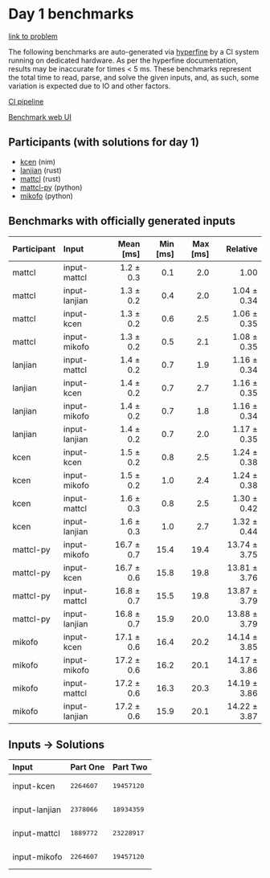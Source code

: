 # Day 1 benchmarks

[link to problem](https://adventofcode.com/2024/day/1)

The following benchmarks are auto-generated via
[hyperfine](https://github.com/sharkdp/hyperfine) by a CI system running on
dedicated hardware. As per the hyperfine documentation, results may be
inaccurate for times < 5 ms. These benchmarks represent the total time to read,
parse, and solve the given inputs, and, as such, some variation is expected due
to IO and other factors.

[CI pipeline](http://ci.papercode.net:8080/teams/main/pipelines/aoc2024)

[Benchmark web UI](https://aoc.ancalagon.black)


## Participants (with solutions for day 1)

- [kcen](https://github.com/kcen/aoc2024) (nim)
- [lanjian](https://github.com/lanjian/aoc-2024) (rust)
- [mattcl](https://github.com/mattcl/aoc2024) (rust)
- [mattcl-py](https://github.com/mattcl/aoc2024-py) (python)
- [mikofo](https://github.com/mikofo/aoc2024) (python)


## Benchmarks with officially generated inputs

| Participant | Input | Mean [ms] | Min [ms] | Max [ms] | Relative |
|:---|:---|---:|---:|---:|---:|
| mattcl | input-mattcl | 1.2 ± 0.3 | 0.1 | 2.0 | 1.00 |
| mattcl | input-lanjian | 1.3 ± 0.2 | 0.4 | 2.0 | 1.04 ± 0.34 |
| mattcl | input-kcen | 1.3 ± 0.2 | 0.6 | 2.5 | 1.06 ± 0.35 |
| mattcl | input-mikofo | 1.3 ± 0.2 | 0.5 | 2.1 | 1.08 ± 0.35 |
| lanjian | input-mattcl | 1.4 ± 0.2 | 0.7 | 1.9 | 1.16 ± 0.34 |
| lanjian | input-kcen | 1.4 ± 0.2 | 0.7 | 2.7 | 1.16 ± 0.35 |
| lanjian | input-mikofo | 1.4 ± 0.2 | 0.7 | 1.8 | 1.16 ± 0.34 |
| lanjian | input-lanjian | 1.4 ± 0.2 | 0.7 | 2.0 | 1.17 ± 0.35 |
| kcen | input-kcen | 1.5 ± 0.2 | 0.8 | 2.5 | 1.24 ± 0.38 |
| kcen | input-mikofo | 1.5 ± 0.2 | 1.0 | 2.4 | 1.24 ± 0.38 |
| kcen | input-mattcl | 1.6 ± 0.3 | 0.8 | 2.5 | 1.30 ± 0.42 |
| kcen | input-lanjian | 1.6 ± 0.3 | 1.0 | 2.7 | 1.32 ± 0.44 |
| mattcl-py | input-mikofo | 16.7 ± 0.7 | 15.4 | 19.4 | 13.74 ± 3.75 |
| mattcl-py | input-kcen | 16.7 ± 0.6 | 15.8 | 19.8 | 13.81 ± 3.76 |
| mattcl-py | input-mattcl | 16.8 ± 0.7 | 15.5 | 19.8 | 13.87 ± 3.79 |
| mattcl-py | input-lanjian | 16.8 ± 0.7 | 15.9 | 20.0 | 13.88 ± 3.79 |
| mikofo | input-kcen | 17.1 ± 0.6 | 16.4 | 20.2 | 14.14 ± 3.85 |
| mikofo | input-mikofo | 17.2 ± 0.6 | 16.2 | 20.1 | 14.17 ± 3.86 |
| mikofo | input-mattcl | 17.2 ± 0.6 | 16.3 | 20.3 | 14.19 ± 3.86 |
| mikofo | input-lanjian | 17.2 ± 0.6 | 15.9 | 20.1 | 14.22 ± 3.87 |


## Inputs -> Solutions

| Input | Part One | Part Two |
|:---|:---|:---|
|input-kcen|<pre>2264607</pre>|<pre>19457120</pre>|
|input-lanjian|<pre>2378066</pre>|<pre>18934359</pre>|
|input-mattcl|<pre>1889772</pre>|<pre>23228917</pre>|
|input-mikofo|<pre>2264607</pre>|<pre>19457120</pre>|